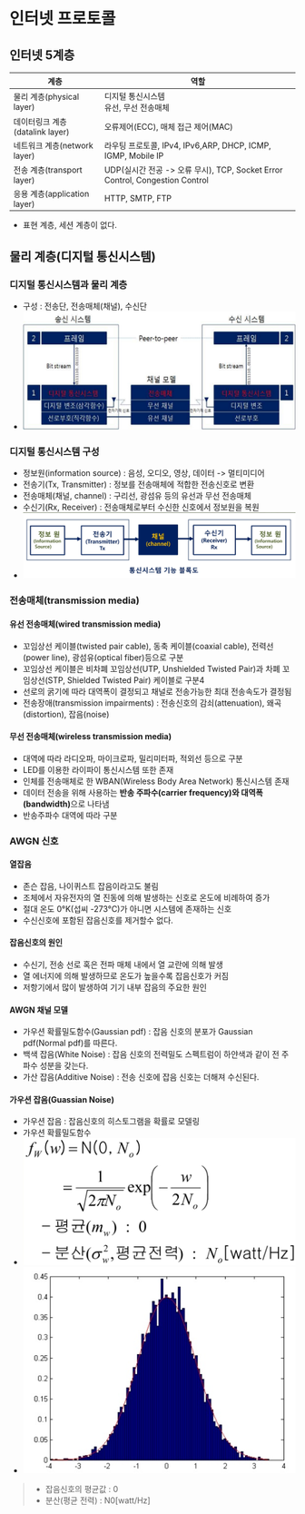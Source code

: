 # 인터넷 프로토콜
## 인터넷 5계층
|계층|역할|
|-----|-----|
|물리 계층(physical layer)|디지털 통신시스템<br>유선, 무선 전송매체|
|데이터링크 계층(datalink layer)|오류제어(ECC), 매체 접근 제어(MAC)|
|네트워크 계층(network layer)|라우팅 프로토콜, IPv4, IPv6,ARP, DHCP, ICMP, IGMP, Mobile IP|
|전송 계층(transport layer)|UDP(실시간 전공 -> 오류 무시), TCP, Socket Error Control, Congestion Control|
|응용 계층(application layer)|HTTP, SMTP, FTP|

- 표현 계층, 세션 계층이 없다.

## 물리 계층(디지털 통신시스템)
### 디지털 통신시스템과 물리 계층
- 구성 : 전송단, 전송매체(채널), 수신단
- ![물리계층 구조](https://github.com/kimseungdeok/2021_2_JNU/blob/main/Computer_Network/images/physical_layer_structure.jpg)
### 디지털 통신시스템 구성
- 정보원(information source) : 음성, 오디오, 영상, 데이터 -> 멀티미디어
- 전송기(Tx, Transmitter) : 정보를 전송매체에 적합한 전송신호로 변환
- 전송매체(채널, channel) : 구리선, 광섬유 등의 유선과 무선 전송매체
- 수신기(Rx, Receiver) : 전송매체로부터 수신한 신호에서 정보원을 복원
- ![통신시스템 기능 블록도](https://github.com/kimseungdeok/2021_2_JNU/blob/main/Computer_Network/images/Communication_system_functional_block.jpg)
### 전송매체(transmission media)
#### 유선 전송매체(wired transmission media)
- 꼬임상선 케이블(twisted pair cable), 동축 케이블(coaxial cable), 전력선(power line), 광섬유(optical fiber)등으로 구분
- 꼬임상선 케이블은 비차폐 꼬임상선(UTP, Unshielded Twisted Pair)과 차폐 꼬임상선(STP, Shielded Twisted Pair) 케이블로 구분4
- 선로의 굵기에 따라 대역폭이 결정되고 채널로 전송가능한 최대 전송속도가 결정됨
- 전송장애(transmission impairments) : 전송신호의 감쇠(attenuation), 왜곡(distortion), 잡음(noise)
#### 무선 전송매체(wireless transmission media)
- 대역에 따라 라디오파, 마이크로파, 밀리미터파, 적외선 등으로 구분
- LED를 이용한 라이파이 통신시스템 또한 존재
- 인체를 전송매체로 한 WBAN(Wireless Body Area Network) 통신시스템 존재
- 데이터 전송을 위해 사용하는 <b>반송 주파수(carrier frequency)와 대역폭(bandwidth)</b>으로 나타냄
- 반송주파수 대역에 따라 구분

### AWGN 신호
#### 열잡음
- 존슨 잡음, 나이퀴스트 잡음이라고도 불림
- 조체에서 자유전자의 열 진동에 의해 발생하는 신호로 온도에 비례하여 증가
- 절대 온도 0°K(섭씨 -273°C)가 아니면 시스템에 존재하는 신호
- 수신신호에 포함된 잡음신호를 제거할수 없다.
#### 잡음신호의 원인
- 수신기, 전송 선로 혹은 전파 매체 내에서 열 교란에 의해 발생
- 열 에너지에 의해 발생하므로 온도가 높을수록 잡음신호가 커짐
- 저항기에서 많이 발생하여 기기 내부 잡음의 주요한 원인

#### AWGN 채널 모델
- 가우션 확률밀도함수(Gaussian pdf) : 잡음 신호의 분포가 Gaussian pdf(Normal pdf)를 따른다.
- 백색 잡음(White Noise) : 잡음 신호의 전력밀도 스펙트럼이 하얀색과 같이 전 주파수 성분을 갖는다.
- 가산 잡음(Additive Noise) : 전송 신호에 잡음 신호는 더해져 수신된다.

#### 가우션 잡음(Guassian Noise)
- 가우션 잡음 : 잡음신호의 히스토그램을 확률로 모델링
- 가우션 확률밀도함수
- ![가우션 확률밀도함수](https://github.com/kimseungdeok/2021_2_JNU/blob/main/Computer_Network/images/GaussianPdf.jpg)
- ![가우션 확률밀도함수 그래프](https://github.com/kimseungdeok/2021_2_JNU/blob/main/Computer_Network/images/GaussianPdf_graph.jpg)
>- 잡음신호의 평균값 : 0
>- 분산(평균 전력) : N0[watt/Hz]